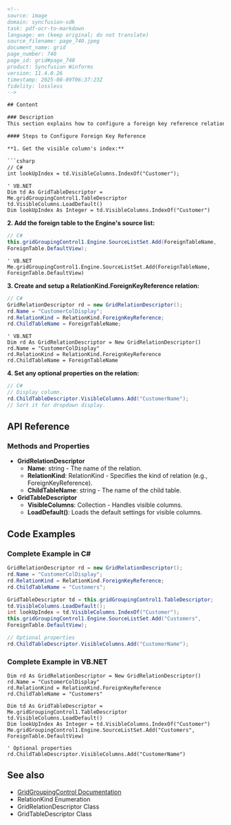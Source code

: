 ```html
<!-- 
source: image
domain: syncfusion-sdk
task: pdf-ocr-to-markdown
language: en (keep original; do not translate)
source_filename: page_740.jpeg
document_name: grid
page_number: 740
page_id: grid#page_740
product: Syncfusion Winforms
version: 11.4.0.26
timestamp: 2025-08-09T06:37:23Z
fidelity: lossless
-->

## Content

### Description
This section explains how to configure a foreign key reference relationship in a `GridGroupingControl` using both C# and VB.NET. It involves several steps to properly set up and manage the relations between tables.

#### Steps to Configure Foreign Key Reference

**1. Get the visible column's index:**

```csharp
// C#
int lookUpIndex = td.VisibleColumns.IndexOf("Customer");
```
```vbnet
' VB.NET
Dim td As GridTableDescriptor = Me.gridGroupingControl1.TableDescriptor
td.VisibleColumns.LoadDefault()
Dim lookUpIndex As Integer = td.VisibleColumns.IndexOf("Customer")
```

**2. Add the foreign table to the Engine's source list:**

```csharp
// C#
this.gridGroupingControl1.Engine.SourceListSet.Add(ForeignTableName,
ForeignTable.DefaultView);
```
```vbnet
' VB.NET
Me.gridGroupingControl1.Engine.SourceListSet.Add(ForeignTableName,
ForeignTable.DefaultView)
```

**3. Create and setup a RelationKind.ForeignKeyReference relation:**

```csharp
// C#
GridRelationDescriptor rd = new GridRelationDescriptor();
rd.Name = "CustomerColDisplay";
rd.RelationKind = RelationKind.ForeignKeyReference;
rd.ChildTableName = ForeignTableName;
```
```vbnet
' VB.NET
Dim rd As GridRelationDescriptor = New GridRelationDescriptor()
rd.Name = "CustomerColDisplay"
rd.RelationKind = RelationKind.ForeignKeyReference
rd.ChildTableName = ForeignTableName
```

**4. Set any optional properties on the relation:**

```csharp
// C#
// Display column.
rd.ChildTableDescriptor.VisibleColumns.Add("CustomerName");
// Sort it for dropdown display.
```

## API Reference

### Methods and Properties
- **GridRelationDescriptor**
  - **Name**: string - The name of the relation.
  - **RelationKind**: RelationKind - Specifies the kind of relation (e.g., ForeignKeyReference).
  - **ChildTableName**: string - The name of the child table.
- **GridTableDescriptor**
  - **VisibleColumns**: Collection - Handles visible columns.
  - **LoadDefault()**: Loads the default settings for visible columns.

## Code Examples

### Complete Example in C#
```csharp
GridRelationDescriptor rd = new GridRelationDescriptor();
rd.Name = "CustomerColDisplay";
rd.RelationKind = RelationKind.ForeignKeyReference;
rd.ChildTableName = "Customers";

GridTableDescriptor td = this.gridGroupingControl1.TableDescriptor;
td.VisibleColumns.LoadDefault();
int lookUpIndex = td.VisibleColumns.IndexOf("Customer");
this.gridGroupingControl1.Engine.SourceListSet.Add("Customers",
ForeignTable.DefaultView);

// Optional properties
rd.ChildTableDescriptor.VisibleColumns.Add("CustomerName");
```

### Complete Example in VB.NET
```vbnet
Dim rd As GridRelationDescriptor = New GridRelationDescriptor()
rd.Name = "CustomerColDisplay"
rd.RelationKind = RelationKind.ForeignKeyReference
rd.ChildTableName = "Customers"

Dim td As GridTableDescriptor = Me.gridGroupingControl1.TableDescriptor
td.VisibleColumns.LoadDefault()
Dim lookUpIndex As Integer = td.VisibleColumns.IndexOf("Customer")
Me.gridGroupingControl1.Engine.SourceListSet.Add("Customers",
ForeignTable.DefaultView)

' Optional properties
rd.ChildTableDescriptor.VisibleColumns.Add("CustomerName")
```

## See also
- [GridGroupingControl Documentation](https://help.syncfusion.com/windowsforms/datagrid)
- RelationKind Enumeration
- GridRelationDescriptor Class
- GridTableDescriptor Class

<!-- tags: [Syncfusion, WinForms, GridGroupingControl, foreign key reference, RelationKind] keywords: [GridGroupingControl, foreign table, relationKind, GridRelationDescriptor, GridTableDescriptor, visible columns, dropdown display, Windows Forms] -->
```
